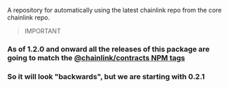 A repository for automatically using the latest chainlink repo from the core chainlink repo.

> IMPORTANT
### As of 1.2.0 and onward all the releases of this package are going to match the [@chainlink/contracts NPM tags](https://www.npmjs.com/package/@chainlink/contracts)
### So it will look "backwards", but we are starting with 0.2.1

